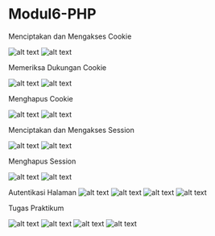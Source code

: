 # Modul6-PHP

Menciptakan dan Mengakses Cookie  

![alt text](https://github.com/GhufronAndriansyah/Modul6-PHP/blob/master/MenciptakanDanMengaksesCookie(1).png)
![alt text](https://github.com/GhufronAndriansyah/Modul6-PHP/blob/master/MenciptakanDanMengaksesCookie(2).png)

Memeriksa Dukungan Cookie  

![alt text](https://github.com/GhufronAndriansyah/Modul6-PHP/blob/master/MemeriksaDukunganCookie(1).png)
![alt text](https://github.com/GhufronAndriansyah/Modul6-PHP/blob/master/MemeriksaDukunganCookie(2).png)

Menghapus Cookie

![alt text](https://github.com/GhufronAndriansyah/Modul6-PHP/blob/master/MenghapusCookie(1).png)
![alt text](https://github.com/GhufronAndriansyah/Modul6-PHP/blob/master/MenghapusCookie(2).png)

Menciptakan dan Mengakses Session

![alt text](https://github.com/GhufronAndriansyah/Modul6-PHP/blob/master/MenciptakanDanMengaksesSession(1).png)
![alt text](https://github.com/GhufronAndriansyah/Modul6-PHP/blob/master/MenciptakanDanMengaksesSession(2).png)

Menghapus Session

![alt text](https://github.com/GhufronAndriansyah/Modul6-PHP/blob/master/MenghapusSession(1).png)
![alt text](https://github.com/GhufronAndriansyah/Modul6-PHP/blob/master/MenghapusSession(2).png)

Autentikasi Halaman
![alt text](https://github.com/GhufronAndriansyah/Modul6-PHP/blob/master/Index(1).png)
![alt text](https://github.com/GhufronAndriansyah/Modul6-PHP/blob/master/Index(2).png)
![alt text](https://github.com/GhufronAndriansyah/Modul6-PHP/blob/master/Index(3).png)
![alt text](https://github.com/GhufronAndriansyah/Modul6-PHP/blob/master/Index(4).png)

Tugas Praktikum

![alt text](https://github.com/GhufronAndriansyah/Modul6-PHP/blob/master/TugasPrak(1).png)
![alt text](https://github.com/GhufronAndriansyah/Modul6-PHP/blob/master/TugasPrak(2).png)
![alt text](https://github.com/GhufronAndriansyah/Modul6-PHP/blob/master/TugasPrak(3).png)
![alt text](https://github.com/GhufronAndriansyah/Modul6-PHP/blob/master/TugasPrak(4).png)
